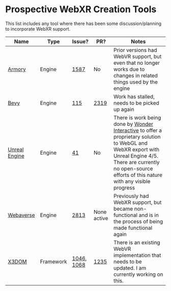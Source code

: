 # Prospective WebXR Creation Tools

This list includes any tool where there has been some discussion/planning to incorporate WebXR support.

|Name|Type|Issue?|PR?|Notes|
|--|--|--|--|--|
|[Armory](https://github.com/armory3d/armory)|Engine|[1587](https://github.com/armory3d/armory/issues/1587)|No|Prior versions had WebVR support, but even that no longer works due to changes in related things used by the engine|
|[Bevy](https://bevyengine.org/)|Engine|[115](https://github.com/bevyengine/bevy/issues/115)|[2319](https://github.com/bevyengine/bevy/pull/2319)|Work has stalled, needs to be picked up again|
|[Unreal Engine](https://www.unrealengine.com/)|Engine|[41](https://github.com/UnrealEngineHTML5/Documentation/issues/41)|No|There is work being done by [Wonder Interactive](https://theimmersiveweb.com/) to offer a proprietary solution to WebGL and WebXR export with Unreal Engine 4/5. There are currently no open-source efforts of this nature with any visible progress|
|[Webaverse](https://github.com/webaverse/app)|Engine|[2813](https://github.com/webaverse/app/issues/2813)|None active|Previously had WebXR support, but became non-functional and is in the process of being made functional again|
|[X3DOM](https://www.x3dom.org/)|Framework|[1046](https://github.com/x3dom/x3dom/issues/1046), [1068](https://github.com/x3dom/x3dom/issues/1068)|[1235](https://github.com/x3dom/x3dom/pull/1235)|There is an existing WebVR implementation that needs to be updated. I am currently working on this.|
